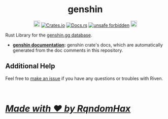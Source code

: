<h1 align="center">
    genshin<br>
</h1>
<p align="center">
    <a href="https://github.com/RqndomHax/genshin/"><img src="https://rerollcdn.com/GENSHIN/GameIcons/genshin-game-icon.png" width="20" height="20" alt="genshin repository"></a>
    <a href="https://crates.io/crates/genshin"><img src="https://img.shields.io/crates/v/genshin?style=flat-square&logo=rust" alt="Crates.io"></a>
    <a href="https://docs.rs/genshin/"><img src="https://img.shields.io/badge/docs.rs-Genshin-blue?style=flat-square&logo=read-the-docs&logoColor=white" alt="Docs.rs"></a>
    <a href="https://github.com/rust-secure-code/safety-dance/"><img src="https://img.shields.io/badge/unsafe-forbidden-green.svg?style=flat-square" alt="unsafe forbidden"></a>
    <a href="https://github.com/RqndomHax/genshin/LICENSE"><img src="https://img.shields.io/github/license/RqndomHax/genshin?style=flat-square" height="20" alt="License badge"></a>
</p>

Rust Library for the [genshin.gg database](https://genshin.gg/).

* **[genshin documentation](https://docs.rs/genshin/):** genshin crate's docs, which are automatically generated from the doc comments in this repository.

## Additional Help

Feel free to [make an issue](https://github.com/RqndomHax/genshin/issues/new)
if you have any questions or troubles with Riven. 

<br>

# <u>_**Made with ❤️ by RqndomHax**_</u>
